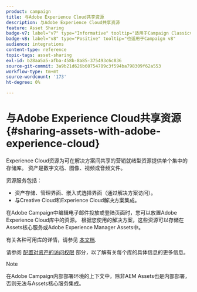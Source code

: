 ```yaml
---
product: campaign
title: 与Adobe Experience Cloud共享资源
description: 与Adobe Experience Cloud共享资源
feature: Asset Sharing
badge-v7: label="v7" type="Informative" tooltip="适用于Campaign Classicv7"
badge-v8: label="v8" type="Positive" tooltip="也适用于Campaign v8"
audience: integrations
content-type: reference
topic-tags: asset-sharing
exl-id: b28aa5a5-afba-458b-8a85-375493c6c836
source-git-commit: 3a9b21d626b60754789c3f594ba798309f62a553
workflow-type: tm+mt
source-wordcount: '173'
ht-degree: 0%

---
```


# 与Adobe Experience Cloud共享资源{#sharing-assets-with-adobe-experience-cloud}



Experience Cloud资源为可在解决方案间共享的营销就绪型资源提供单个集中的存储库。 资产是数字文档、图像、视频或音频文件。

资源服务包括：

* 资产存储、管理界面、嵌入式选择界面（通过解决方案访问）。
* 与Creative Cloud和Experience Cloud解决方案集成。

在Adobe Campaign中编辑电子邮件投放或登陆页面时，您可以放置Adobe Experience Cloud库中的资源。 根据您使用的解决方案，这些资源可以存储在Assets核心服务或Adobe Experience Manager Assets中。

有关各种可用库的详情，请参见 [本文档](https://experienceleague.adobe.com/docs/core-services/interface/assets/experience-cloud-assets.html).

请参阅 [配置对资产的访问权限](../../integrations/using/configuring-access-to-assets.md) 部分，以了解有关每个库的具体信息的更多信息。

>[!NOTE]
>
>在Adobe Campaign内部部署环境的上下文中，除非AEM Assets也是内部部署，否则无法与Assets核心服务集成。
